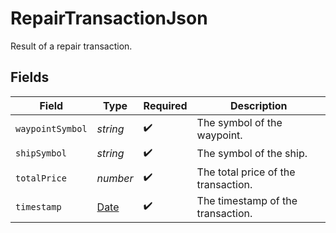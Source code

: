 # RepairTransactionJson

Result of a repair transaction.


## Fields

| Field                                                                                         | Type                                                                                          | Required                                                                                      | Description                                                                                   |
| --------------------------------------------------------------------------------------------- | --------------------------------------------------------------------------------------------- | --------------------------------------------------------------------------------------------- | --------------------------------------------------------------------------------------------- |
| `waypointSymbol`                                                                              | *string*                                                                                      | :heavy_check_mark:                                                                            | The symbol of the waypoint.                                                                   |
| `shipSymbol`                                                                                  | *string*                                                                                      | :heavy_check_mark:                                                                            | The symbol of the ship.                                                                       |
| `totalPrice`                                                                                  | *number*                                                                                      | :heavy_check_mark:                                                                            | The total price of the transaction.                                                           |
| `timestamp`                                                                                   | [Date](https://developer.mozilla.org/en-US/docs/Web/JavaScript/Reference/Global_Objects/Date) | :heavy_check_mark:                                                                            | The timestamp of the transaction.                                                             |